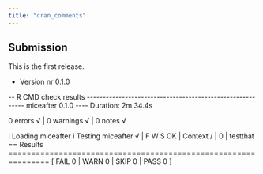 ```yaml
---
title: "cran_comments"
---
```


## Submission

This is the first release.
* Version nr 0.1.0

-- R CMD check results ---------------------------------------------------------- miceafter 0.1.0 ----
Duration: 2m 34.4s

0 errors √ | 0 warnings √ | 0 notes √

i Loading miceafter
i Testing miceafter
√ | F W S  OK | Context
/ |         0 | testthat                                                  
== Results ===============================================================
[ FAIL 0 | WARN 0 | SKIP 0 | PASS 0 ]
